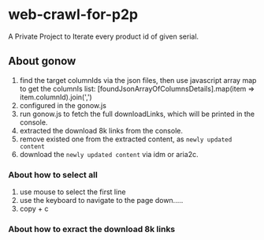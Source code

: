 # web-crawl-for-p2p

A Private Project to Iterate every product id of given serial.

## About gonow

1. find the target columnIds via the json files, then use javascript array map to get the columnIs list: [foundJsonArrayOfColumnsDetails].map(item => item.columnId).join(',')
2. configured in the gonow.js
3. run gonow.js to fetch the full downloadLinks, which will be printed in the console.
4. extracted the download 8k links from the console.
5. remove existed one from the extracted content, as `newly updated content`
6. download the `newly updated content` via idm or aria2c.

### About how to select all

1. use mouse to select the first line
2. use the keyboard to navigate to the page down.....
3. copy + c

### About how to exract the download 8k links


